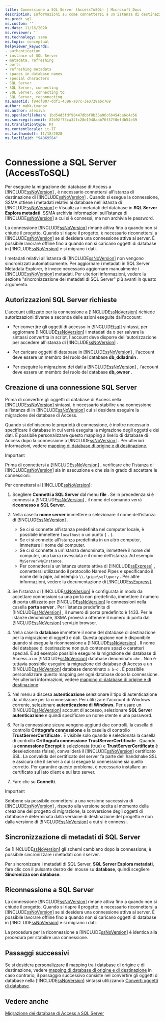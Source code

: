 ```yaml
---
title: Connessione a SQL Server (AccessToSQL) | Microsoft Docs
description: Informazioni su come connettersi a un'istanza di destinazione del database SQL per eseguire la migrazione dei database di Access. SSMA ottiene i metadati relativi ai database nel database SQL.
ms.prod: sql
ms.custom: ''
ms.date: 11/16/2020
ms.reviewer: ''
ms.technology: ssma
ms.topic: conceptual
helpviewer_keywords:
- authentication
- instance of SQL Server
- metadata, refreshing
- ports
- refreshing metadata
- spaces in database names
- special characters
- SQL Server
- SQL Server, connecting
- SQL Server, connecting to
- SQL Server, reconnecting
ms.assetid: f84cf007-ddf1-4396-a07c-3e0729abc769
author: nahk-ivanov
ms.author: alexiva
ms.openlocfilehash: 1bd54d3fdf90447dbbf8b35a96c6b454ca6c4e56
ms.sourcegitcommit: 82b92f73ca32fc28e1948aab70f37f0efdb54e39
ms.translationtype: MT
ms.contentlocale: it-IT
ms.lasthandoff: 11/18/2020
ms.locfileid: "94869564"
---
```

# <a name="connecting-to-sql-server-accesstosql"></a>Connessione a SQL Server (AccessToSQL)

Per eseguire la migrazione dei database di Access a [!INCLUDE[ssNoVersion](../../includes/ssnoversion-md.md)] , è necessario connettersi all'istanza di destinazione di [!INCLUDE[ssNoVersion](../../includes/ssnoversion-md.md)] . Quando si esegue la connessione, SSMA ottiene i metadati relativi ai database nell'istanza di [!INCLUDE[ssNoVersion](../../includes/ssnoversion-md.md)] e Visualizza i metadati del database in **SQL Server Esplora metadati**. SSMA archivia informazioni sull'istanza di [!INCLUDE[ssNoVersion](../../includes/ssnoversion-md.md)] a cui si è connessi, ma non archivia le password.

La connessione [!INCLUDE[ssNoVersion](../../includes/ssnoversion-md.md)] rimane attiva fino a quando non si chiude il progetto. Quando si riapre il progetto, è necessario riconnettersi a [!INCLUDE[ssNoVersion](../../includes/ssnoversion-md.md)] se si desidera una connessione attiva al server. È possibile lavorare offline fino a quando non si caricano oggetti di database in [!INCLUDE[ssNoVersion](../../includes/ssnoversion-md.md)] e si migrano i dati.

I metadati relativi all'istanza di [!INCLUDE[ssNoVersion](../../includes/ssnoversion-md.md)] non vengono sincronizzati automaticamente. Per aggiornare i metadati in SQL Server Metadata Explorer, è invece necessario aggiornare manualmente i [!INCLUDE[ssNoVersion](../../includes/ssnoversion-md.md)] metadati. Per ulteriori informazioni, vedere la sezione "sincronizzazione dei metadati di SQL Server" più avanti in questo argomento.

## <a name="required-sql-server-permissions"></a>Autorizzazioni SQL Server richieste

L'account utilizzato per la connessione a [!INCLUDE[ssNoVersion](../../includes/ssnoversion-md.md)] richiede autorizzazioni diverse a seconda delle azioni eseguite dall'account:

- Per convertire gli oggetti di accesso in [!INCLUDE[tsql](../../includes/tsql-md.md)] sintassi, per aggiornare [!INCLUDE[ssNoVersion](../../includes/ssnoversion-md.md)] i metadati da o per salvare la sintassi convertita in script, l'account deve disporre dell'autorizzazione per accedere all'istanza di [!INCLUDE[ssNoVersion](../../includes/ssnoversion-md.md)] .

- Per caricare oggetti di database in [!INCLUDE[ssNoVersion](../../includes/ssnoversion-md.md)] , l'account deve essere un membro del ruolo del database **db_ddladmin** .

- Per eseguire la migrazione dei dati a [!INCLUDE[ssNoVersion](../../includes/ssnoversion-md.md)] , l'account deve essere un membro del ruolo del database **db_owner** .

## <a name="establishing-a-sql-server-connection"></a>Creazione di una connessione SQL Server

Prima di convertire gli oggetti di database di Access nella [!INCLUDE[ssNoVersion](../../includes/ssnoversion-md.md)] sintassi, è necessario stabilire una connessione all'istanza di in [!INCLUDE[ssNoVersion](../../includes/ssnoversion-md.md)] cui si desidera eseguire la migrazione dei database di Access.

Quando si definiscono le proprietà di connessione, è inoltre necessario specificare il database in cui verrà eseguita la migrazione degli oggetti e dei dati. È possibile personalizzare questo mapping a livello di database di Access dopo la connessione a [!INCLUDE[ssNoVersion](../../includes/ssnoversion-md.md)] . Per ulteriori informazioni, vedere [mapping di database di origine e di destinazione](mapping-source-and-target-databases-accesstosql.md).

> [!IMPORTANT]
> Prima di connettersi a [!INCLUDE[ssNoVersion](../../includes/ssnoversion-md.md)] , verificare che l'istanza di [!INCLUDE[ssNoVersion](../../includes/ssnoversion-md.md)] sia in esecuzione e che sia in grado di accettare le connessioni.

Per connettersi al [!INCLUDE[ssNoVersion](../../includes/ssnoversion-md.md)]:

1. Scegliere **Connetti a SQL Server** dal menu **file** .
   Se in precedenza si è connessi a [!INCLUDE[ssNoVersion](../../includes/ssnoversion-md.md)] , il nome del comando verrà **riconnesso a SQL Server**.

2. Nella casella **nome server** immettere o selezionare il nome dell'istanza di [!INCLUDE[ssNoVersion](../../includes/ssnoversion-md.md)] .
   - Se ci si connette all'istanza predefinita nel computer locale, è possibile immettere `localhost` o un punto ( `.` ).
   - Se ci si connette all'istanza predefinita in un altro computer, immettere il nome del computer.
   - Se ci si connette a un'istanza denominata, immettere il nome del computer, una barra rovesciata e il nome dell'istanza. Ad esempio: `MyServer\MyInstance`.
   - Per connettersi a un'istanza utente attiva di [!INCLUDE[ssExpress](../../includes/ssexpress_md.md)] , connettersi utilizzando il protocollo Named Pipes e specificando il nome della pipe, ad esempio `\\.\pipe\sql\query` . Per altre informazioni, vedere la documentazione di [!INCLUDE[ssExpress](../../includes/ssexpress_md.md)].

3. Se l'istanza di [!INCLUDE[ssNoVersion](../../includes/ssnoversion-md.md)] è configurata in modo da accettare connessioni su una porta non predefinita, immettere il numero di porta utilizzato per [!INCLUDE[ssNoVersion](../../includes/ssnoversion-md.md)] le connessioni nella casella **porta server** . Per l'istanza predefinita di [!INCLUDE[ssNoVersion](../../includes/ssnoversion-md.md)] , il numero di porta predefinito è 1433. Per le istanze denominate, SSMA proverà a ottenere il numero di porta dal [!INCLUDE[ssNoVersion](../../includes/ssnoversion-md.md)] servizio browser.

4. Nella casella **database** immettere il nome del database di destinazione per la migrazione di oggetti e dati.
   Questa opzione non è disponibile quando si esegue la riconnessione a [!INCLUDE[ssNoVersion](../../includes/ssnoversion-md.md)] .
   Il nome del database di destinazione non può contenere spazi o caratteri speciali. È ad esempio possibile eseguire la migrazione dei database di Access a un [!INCLUDE[ssNoVersion](../../includes/ssnoversion-md.md)] database denominato `abc` . Non è tuttavia possibile eseguire la migrazione dei database di Access a un [!INCLUDE[ssNoVersion](../../includes/ssnoversion-md.md)] database denominato `a b-c` .
   È possibile personalizzare questo mapping per ogni database dopo la connessione. Per ulteriori informazioni, vedere [mapping di database di origine e di destinazione](mapping-source-and-target-databases-accesstosql.md)

5. Nel menu a discesa **autenticazione** selezionare il tipo di autenticazione da utilizzare per la connessione. Per utilizzare l'account di Windows corrente, selezionare **autenticazione di Windows**. Per usare un [!INCLUDE[ssNoVersion](../../includes/ssnoversion-md.md)] account di accesso, selezionare **SQL Server autenticazione** e quindi specificare un nome utente e una password.

6. Per la connessione sicura vengono aggiunti due controlli, la casella di controllo **Crittografa connessione** e la casella di controllo **TrustServerCertificate** . È visibile solo quando è selezionata la casella di controllo **Crittografa connessione** **TrustServerCertificate** . Quando la **connessione Encrypt** è selezionata (true) e **TrustServerCertificate** è deselezionata (false), convaliderà il [!INCLUDE[ssNoVersion](../../includes/ssnoversion-md.md)] certificato SSL. La convalida del certificato del server fa parte dell'handshake SSL e assicura che il server a cui si esegue la connessione sia quello corretto. Per garantire questo problema, è necessario installare un certificato sul lato client e sul lato server.

7. Fare clic su **Connetti**.

> [!IMPORTANT]
> Sebbene sia possibile connettersi a una versione successiva di [!INCLUDE[ssNoVersion](../../includes/ssnoversion-md.md)] , rispetto alla versione scelta al momento della creazione del progetto di migrazione, la conversione degli oggetti di database è determinata dalla versione di destinazione del progetto e non dalla versione di [!INCLUDE[ssNoVersion](../../includes/ssnoversion-md.md)] a cui si è connessi.

## <a name="synchronizing-sql-server-metadata"></a>Sincronizzazione di metadati di SQL Server

Se [!INCLUDE[ssNoVersion](../../includes/ssnoversion-md.md)] gli schemi cambiano dopo la connessione, è possibile sincronizzare i metadati con il server.

Per sincronizzare i metadati di SQL Server, **SQL Server Esplora metadati**, fare clic con il pulsante destro del mouse su **database**, quindi scegliere **Sincronizza con database**.

## <a name="reconnecting-to-sql-server"></a>Riconnessione a SQL Server

La connessione [!INCLUDE[ssNoVersion](../../includes/ssnoversion-md.md)] rimane attiva fino a quando non si chiude il progetto. Quando si riapre il progetto, è necessario riconnettersi a [!INCLUDE[ssNoVersion](../../includes/ssnoversion-md.md)] se si desidera una connessione attiva al server. È possibile lavorare offline fino a quando non si caricano oggetti di database in [!INCLUDE[ssNoVersion](../../includes/ssnoversion-md.md)] e si migrano i dati.

La procedura per la riconnessione a [!INCLUDE[ssNoVersion](../../includes/ssnoversion-md.md)] è identica alla procedura per stabilire una connessione.

## <a name="next-steps"></a>Passaggi successivi

Se si desidera personalizzare il mapping tra i database di origine e di destinazione, vedere [mapping di database di origine e di destinazione](mapping-source-and-target-databases-accesstosql.md) in caso contrario, il passaggio successivo consiste nel convertire gli oggetti di database nella [!INCLUDE[ssNoVersion](../../includes/ssnoversion-md.md)] sintassi utilizzando [Converti oggetti di database](converting-access-database-objects-accesstosql.md).

## <a name="see-also"></a>Vedere anche

[Migrazione dei database di Access a SQL Server](migrating-access-databases-to-sql-server-azure-sql-db-accesstosql.md)
